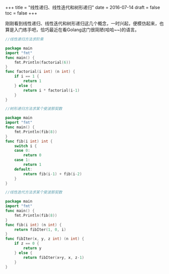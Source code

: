 +++
title = "线性递归、线性迭代和树形递归"
date = 2016-07-14
draft = false
toc = false
+++


刚刚看到线性递归、线性迭代和树形递归这几个概念，一时兴起，便模仿起来，也算是入门练手吧，恰巧最近在看Golang这门很简陋(哈哈~~)的语言。


```go
//线性递归方法求阶乘

package main
import "fmt"
func main() {
    fmt.Println(factorial(6))
}
func factorial(i int) (n int) {
    if i == 1 {
        return 1
    } else {
        return i * factorial(i-1)
    }
}
```


```go
//树形递归方法求某个斐波那契数

package main
import "fmt"
func main() {
    fmt.Println(fib(8))
}
func fib(i int) int {
    switch i {
    case 0:
        return 0
    case 1:
        return 1
    default:
        return fib(i-1) + fib(i-2)
    }
}
```

```go
//线性迭代方法求某个斐波那契数

package main
import "fmt"
func main() {
    fmt.Println(fib(8))
}
func fib(i int) (n int) {
    return fibIter(1, 0, i)
}
func fibIter(x, y, z int) (n int) {
    if z == 0 {
        return y
    } else {
        return fibIter(x+y, x, z-1)
    }
}
```
